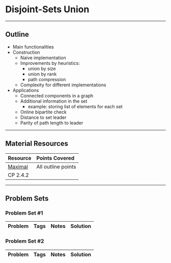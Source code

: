 # Disjoint-Sets Union
---
## Outline
- Main functionalities
- Construction
  - Naive implementation
  - Improvements by heuristics:
      - union by size
      - union by rank
      - path compression
  - Complexity for different implementations
- Applications
  - Connected components in a graph
  - Additional information in the set
      - example: storing list of elements for each set
  - Online bipartite check  
  - Distance to set leader
  - Parity of path length to leader
---
## Material Resources
| Resource                  | Points Covered                  |
|:------------------------- |:--------------------------------|
| [Maximal](http://e-maxx.ru/algo/dsu) | All outline points |
| CP 2.4.2 | |
---
## Problem Sets
### Problem Set #1

| Problem        | Tags          | Notes  | Solution |
|:------------- |:-------------|:-----|:--------|

### Problem Set #2

| Problem        | Tags          | Notes  | Solution |
|:------------- |:-------------|:-----|:--------|
